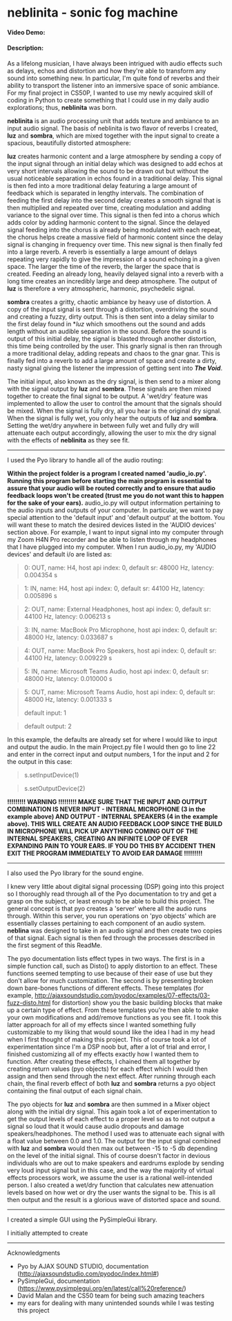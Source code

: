 # **neblinita** - sonic fog machine
#### Video Demo:  <URL HERE>
#### Description:

As a lifelong musician, I have always been intrigued with audio effects such as delays, echos and distortion and how they're able to transform any 
sound into something new.  In particular, I'm quite fond of reverbs and their ability to transport the listener into an immersive space of sonic ambiance.  
For my final project in CS50P, I wanted to use my newly acquired skill of coding in Python to create something that I could use in my daily audio 
explorations; thus, **neblinita** was born.  

**neblinita** is an audio processing unit that adds texture and ambiance to an input audio signal. The basis of neblinita is two flavor of reverbs I 
created, **luz** and **sombra**, which are mixed together with the input signal to create a spacious, beautifully distorted atmosphere: 

**luz** creates harmonic content and a large atmosphere by sending a copy of the input signal through an initial delay which was designed to add echos at 
very short intervals allowing the sound to be drawn out but without the usual noticeable separation in echos found in a traditional delay.  This signal is then fed
into a more traditional delay featuring a large amount of feedback which is separated in lengthy intervals.  The combination of feeding the first delay into the
second delay creates a smooth signal that is then multiplied and repeated over time, creating modulation and adding variance to the signal over time.  This signal is 
then fed into a chorus which adds color by adding harmonic content to the signal.  Since the delayed signal feeding into the chorus is already being modulated with
each repeat, the chorus helps create a massive field of harmonic content since the delay signal is changing in frequency over time.  This new signal is then finally
fed into a large reverb.  A reverb is essentially a large amount of delays repeating very rapidly to give the impression of a sound echoing in a given space.  The 
larger the time of the reverb, the larger the space that is created.  Feeding an already long, heavily delayed signal into a reverb with a long time creates an
incredibly large and deep atmosphere.  The output of **luz** is therefore a very atmospheric, harmonic, psychedelic signal.

**sombra** creates a gritty, chaotic ambiance by heavy use of distortion.  A copy of the input signal is sent through a distortion, overdriving the sound
and creating a fuzzy, dirty output.  This is then sent into a delay similar to the first delay found  in **luz* which smoothens out the sound and adds
length without an audible separation in the sound.  Before the sound is output of this initial delay, the signal is blasted through another distortion, this time
being controlled by the user.  This gnarly signal is then ran through a more traditional delay, adding repeats and chaos to the gnar gnar.  This is finally
fed into a reverb to add a large amount of space and create a dirty, nasty signal giving the listener the impression of getting sent into ***The Void***.

The initial input, also known as the dry signal, is then send to a mixer along with the signal output by **luz** and **sombra**.  These signals are then mixed together
to create the final signal to be output.  A 'wet/dry' feature was implemented to allow the user to control the amount that the signals should be mixed.
When the signal is fully dry, all you hear is the original dry signal.  When the signal is fully wet, you only hear the outputs of **luz** and **sombra**. Setting
the wet/dry anywhere in between fully wet and fully dry will attenuate each output accordingly, allowing the user to mix the dry signal with the effects
of **neblinita** as they see fit. 

____________________

I used the Pyo library to handle all of the audio routing:

**Within the project folder is a program I created named 'audio_io.py'. Running this program before starting the main program is essential to assure that your audio will** 
**be routed correctly and to ensure that audio feedback loops won't be created (trust me you do not want this to happen for the sake of your ears).** audio_io.py will output 
information pertaining to the audio inputs and outputs of your computer.  In particular, we want to pay special attention to the 'default input' and 'default output' at the 
bottom.  You will want these to match the desired devices listed in the 'AUDIO devices' section above.  For example, I want to input signal into my computer through my
Zoom H4N Pro recorder and be able to listen through my headphones that I have plugged into my computer.  When I run audio_io.py, my 'AUDIO devices' and default i/o
are listed as:

>0: OUT, name: H4, host api index: 0, default sr: 48000 Hz, latency: 0.004354 s

>1: IN, name: H4, host api index: 0, default sr: 44100 Hz, latency: 0.005896 s

>2: OUT, name: External Headphones, host api index: 0, default sr: 44100 Hz, latency: 0.006213 s

>3: IN, name: MacBook Pro Microphone, host api index: 0, default sr: 48000 Hz, latency: 0.033687 s

>4: OUT, name: MacBook Pro Speakers, host api index: 0, default sr: 44100 Hz, latency: 0.009229 s

>5: IN, name: Microsoft Teams Audio, host api index: 0, default sr: 48000 Hz, latency: 0.010000 s

>5: OUT, name: Microsoft Teams Audio, host api index: 0, default sr: 48000 Hz, latency: 0.001333 s
>
> default input: 1

> default output: 2

In this example, the defaults are already set for where I would like to input and output the audio.  In the main Project.py file I would then go to line 22 and enter in the 
correct input and output numbers, 1 for the input and 2 for the output in this case:

 >   s.setInputDevice(1)

 >   s.setOutputDevice(2)

**!!!!!!!!! WARNING !!!!!!!!!  MAKE SURE THAT THE INPUT AND OUTPUT COMBINATION IS NEVER INPUT - INTERNAL MICROPHONE (3 in the example above) AND OUTPUT - INTERNAL SPEAKERS (4 in the** **example above). THIS WILL CREATE AN AUDIO FEEDBACK LOOP SINCE THE BUILD IN MICROPHONE WILL PICK UP ANYTHING COMING OUT OF THE INTERNAL SPEAKERS, CREATING AN INFINITE LOOP OF EVER**
**EXPANDING PAIN TO YOUR EARS.  IF YOU DO THIS BY ACCIDENT THEN EXIT THE PROGRAM IMMEDIATELY TO AVOID EAR DAMAGE !!!!!!!!!**

______________________

I also used the Pyo library for the sound engine.  

I knew very little about digital signal processing (DSP) going into this project so I thoroughly read through all of the Pyo documentation to try and get a grasp on the subject, 
or least enough to be able to build this project.  The general concept is that pyo creates a 'server' where all the audio runs through.  Within this server, you run operations on
'pyo objects' which are essentially classes pertaining to each component of an audio system.  **neblina** was designed to take in an audio signal and then create two copies of that signal.  Each signal is then fed through the processes described in the first segment of this ReadMe.  

The pyo documentation lists effect types in two ways.  The first is in a 
simple function call, such as Disto() to apply distortion to an effect.  These functions seemed tempting to use because of their ease of use but they don't allow for much customization.  The second is by presenting broken down bare-bones functions of different effects. These templates (for example, http://ajaxsoundstudio.com/pyodoc/examples/07-effects/03-fuzz-disto.html for distortion) show you the basic building blocks that make up a certain type of effect.  From these templates you're then able to make your own modifications and add/remove functions as you see fit.  I took this latter approach for all of my effects since I wanted something fully customizable to my liking that would sound like the idea I had in my head when I first thought of making this project.  This of course took a lot of experimentation since I'm a DSP noob but, after a lot of trial and error, I finished customizing all of my effects exactly
how I wanted them to function.  After creating these effects, I chained them all together by creating return values (pyo objects) for each effect which I would then assign and then send through the next effect.  After running through each chain, the final reverb effect of both **luz** and **sombra** returns a pyo object containing the final output of each signal chain.

The pyo objects for **luz** and  **sombra** are then summed in a Mixer object along with the initial dry signal.  This again took a lot of experimentation to get the output levels
of each effect to a proper level so as to not output a signal so loud that it would cause audio dropouts and damage speakers/headphones.  The method I used was to attenuate each signal
with a float value between 0.0 and 1.0.  The output for the input signal combined with **luz** and **sombra** would then max out between  -15 to -5 db depending on the level of the 
initial signal.  This of course doesn't factor in devious individuals who are out to make speakers and eardrums explode by sending very loud input signal but in this case, and the way
the majority of virtual effects processors work, we assume the user is a rational well-intended person.  I also created a wet/dry function that calculates new attenuation levels based
on how wet or dry the user wants the signal to be.  This is all then output and the result is a glorious wave of distorted space and sound.

______________________

I created a simple GUI using the PySimpleGui library.

I initially attempted to create 





______________________________
Acknowledgments

- Pyo by AJAX SOUND STUDIO, documentation (http://ajaxsoundstudio.com/pyodoc/index.html#)
- PySimpleGui, documentation (https://www.pysimplegui.org/en/latest/call%20reference/)
- David Malan and the CS50 team for being such amazing teachers
- my ears for dealing with many unintended sounds while I was testing this project
